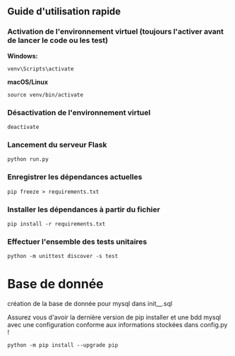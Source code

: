 ## Guide d'utilisation rapide

### Activation de l'environnement virtuel (toujours l'activer avant de lancer le code ou les test)

**Windows:**
```
venv\Scripts\activate
```

**macOS/Linux**
```
source venv/bin/activate
```

### Désactivation de l'environnement virtuel

```
deactivate
```

### Lancement du serveur Flask

```
python run.py
```

### Enregistrer les dépendances actuelles

```
pip freeze > requirements.txt
```

### Installer les dépendances à partir du fichier

```
pip install -r requirements.txt
```

### Effectuer l'ensemble des tests unitaires

```
python -m unittest discover -s test
```

# Base de donnée

création de la base de donnée pour mysql dans init__.sql

Assurez vous d'avoir la dernière version de pip installer et une bdd mysql avec une configuration conforme aux informations stockées dans config.py !

```
python -m pip install --upgrade pip
```
